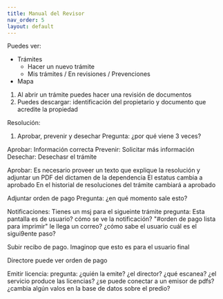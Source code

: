 ```yaml
---
title: Manual del Revisor
nav_order: 5
layout: default
---
```


Puedes ver: 
- Trámites
  - Hacer un nuevo trámite
  - Mis trámites / En revisiones / Prevenciones
- Mapa

1. Al abrir un trámite puedes hacer una revisión de documentos
2. Puedes descargar: identificación del propietario y documento que acredite la propiedad

Resolución:

1. Aprobar, prevenir y desechar
Pregunta: ¿por qué viene 3 veces?

Aprobar: Información correcta
Prevenir: Solicitar más información
Desechar: Desechasr el trámite

Aprobar:
Es necesario proveer un texto que explique la resolución y adjuntar un PDF del dictamen de la dependencia
El estatus cambia a aprobado
En el historial de resoluciones del trámite cambiará a aprobado

Adjuntar orden de pago 
Pregunta: ¿en qué momento sale esto?

Notificaciones: Tienes un msj para el sigueinte trámite
pregunta: Esta pantalla es de usuario? cómo se ve la notificación? "#orden de pago lista para imprimir" le llega un correo? ¿cómo sabe el usuario cuál es el sigui9ente paso?

Subir recibo de pago. Imaginop que esto es para el usuario final


Directore puede ver orden de pago

Emitir licencia:
pregunta: ¿quién la emite? ¿el director? ¿qué escanea? ¿el servicio produce las licencias? ¿se puede conectar a un emisor de pdfs? ¿cambia algún valos en la base de datos sobre el predio?